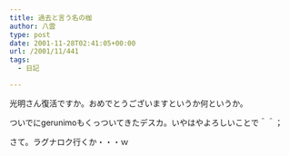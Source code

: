 ```yaml
---
title: 過去と言う名の枷
author: 八雲
type: post
date: 2001-11-28T02:41:05+00:00
url: /2001/11/441
tags:
  - 日記

---
```

光明さん復活ですか。おめでとうございますというか何というか。
  
ついでにgerunimoもくっついてきたデスカ。いやはやよろしいことで＾＾；

さて。ラグナロク行くか・・・ｗ
